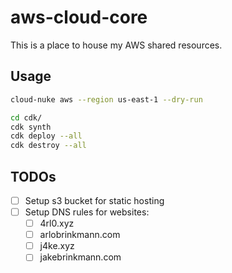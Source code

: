 # aws-cloud-core

This is a place to house my AWS shared resources.

## Usage

```sh
cloud-nuke aws --region us-east-1 --dry-run
```

```sh
cd cdk/
cdk synth
cdk deploy --all
cdk destroy --all
```

## TODOs

- [ ] Setup s3 bucket for static hosting
- [ ] Setup DNS rules for websites:
  - [ ] 4rl0.xyz
  - [ ] arlobrinkmann.com
  - [ ] j4ke.xyz
  - [ ] jakebrinkmann.com
